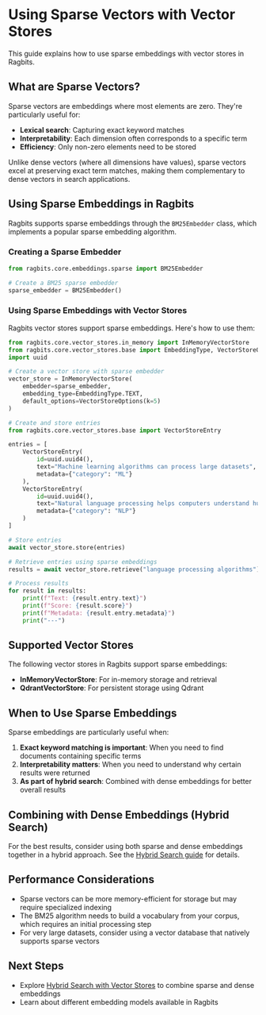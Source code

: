 # Using Sparse Vectors with Vector Stores

This guide explains how to use sparse embeddings with vector stores in Ragbits.

## What are Sparse Vectors?

Sparse vectors are embeddings where most elements are zero. They're particularly useful for:

- **Lexical search**: Capturing exact keyword matches
- **Interpretability**: Each dimension often corresponds to a specific term
- **Efficiency**: Only non-zero elements need to be stored

Unlike dense vectors (where all dimensions have values), sparse vectors excel at preserving exact term matches, making them complementary to dense vectors in search applications.

## Using Sparse Embeddings in Ragbits

Ragbits supports sparse embeddings through the `BM25Embedder` class, which implements a popular sparse embedding algorithm.

### Creating a Sparse Embedder

```python
from ragbits.core.embeddings.sparse import BM25Embedder

# Create a BM25 sparse embedder
sparse_embedder = BM25Embedder()
```

### Using Sparse Embeddings with Vector Stores

Ragbits vector stores support sparse embeddings. Here's how to use them:

```python
from ragbits.core.vector_stores.in_memory import InMemoryVectorStore
from ragbits.core.vector_stores.base import EmbeddingType, VectorStoreOptions
import uuid

# Create a vector store with sparse embedder
vector_store = InMemoryVectorStore(
    embedder=sparse_embedder,
    embedding_type=EmbeddingType.TEXT,
    default_options=VectorStoreOptions(k=5)
)

# Create and store entries
from ragbits.core.vector_stores.base import VectorStoreEntry

entries = [
    VectorStoreEntry(
        id=uuid.uuid4(),
        text="Machine learning algorithms can process large datasets",
        metadata={"category": "ML"}
    ),
    VectorStoreEntry(
        id=uuid.uuid4(),
        text="Natural language processing helps computers understand human language",
        metadata={"category": "NLP"}
    )
]

# Store entries
await vector_store.store(entries)

# Retrieve entries using sparse embeddings
results = await vector_store.retrieve("language processing algorithms")

# Process results
for result in results:
    print(f"Text: {result.entry.text}")
    print(f"Score: {result.score}")
    print(f"Metadata: {result.entry.metadata}")
    print("---")
```

## Supported Vector Stores

The following vector stores in Ragbits support sparse embeddings:

- **InMemoryVectorStore**: For in-memory storage and retrieval
- **QdrantVectorStore**: For persistent storage using Qdrant

## When to Use Sparse Embeddings

Sparse embeddings are particularly useful when:

1. **Exact keyword matching is important**: When you need to find documents containing specific terms
2. **Interpretability matters**: When you need to understand why certain results were returned
3. **As part of hybrid search**: Combined with dense embeddings for better overall results

## Combining with Dense Embeddings (Hybrid Search)

For the best results, consider using both sparse and dense embeddings together in a hybrid approach. See the [Hybrid Search guide](hybrid-search.md) for details.

## Performance Considerations

- Sparse vectors can be more memory-efficient for storage but may require specialized indexing
- The BM25 algorithm needs to build a vocabulary from your corpus, which requires an initial processing step
- For very large datasets, consider using a vector database that natively supports sparse vectors

## Next Steps

- Explore [Hybrid Search with Vector Stores](hybrid-search.md) to combine sparse and dense embeddings
- Learn about different embedding models available in Ragbits
